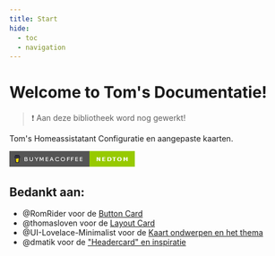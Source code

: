 ```yaml
---
title: Start
hide:
  - toc
  - navigation
---
```

# Welcome to Tom's Documentatie!

> :exclamation: Aan deze bibliotheek word nog gewerkt!

Tom's Homeassistatant Configuratie en aangepaste kaarten.

[![buymeacoffee](/images/buymeacoffee.png)](https://www.buymeacoffee.com/nedtom)

## Bedankt aan:

- @RomRider voor de [Button Card](https://github.com/custom-cards/button-card)
- @thomasloven voor de [Layout Card](https://github.com/thomasloven/lovelace-layout-card)
- @UI-Lovelace-Minimalist voor de [Kaart ondwerpen en het thema](https://ui-lovelace-minimalist.github.io/UI/)
- @dmatik voor de ["Headercard" en inspiratie](https://github.com/dmatik/homeassistant-config)
